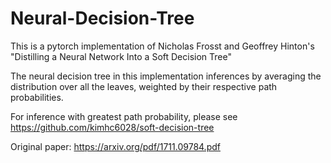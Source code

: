 # Neural-Decision-Tree
This is a pytorch implementation of Nicholas Frosst and Geoffrey Hinton's "Distilling a Neural Network Into a Soft Decision Tree"

The neural decision tree in this implementation inferences by averaging the distribution over all the leaves, weighted by their respective path probabilities.

For inference with greatest path probability, please see https://github.com/kimhc6028/soft-decision-tree

Original paper: https://arxiv.org/pdf/1711.09784.pdf
